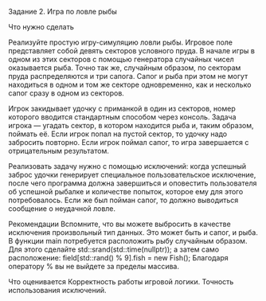 Задание 2. Игра по ловле рыбы

Что нужно сделать

Реализуйте простую игру-симуляцию ловли рыбы. Игровое поле представляет собой девять секторов условного пруда. 
В начале игры в одном из этих секторов с помощью генератора случайных чисел оказывается рыба. 
Точно так же, случайным образом, по секторам пруда распределяются и три сапога. 
Сапог и рыба при этом не могут находиться в одном и том же секторе одновременно, как и несколько сапог сразу в одном из секторов.

Игрок закидывает удочку с приманкой в один из секторов, номер которого вводится стандартным способом через консоль. 
Задача игрока — угадать сектор, в котором находится рыба и, таким образом, поймать её. 
Если игрок попал на пустой сектор, то удочку надо забросить повторно. 
Если игрок поймал сапог, то игра завершается с отрицательным результатом.

Реализовать задачу нужно с помощью исключений: когда успешный заброс удочки генерирует специальное пользовательское исключение, после чего программа должна завершиться 
и оповестить пользователя об успешной рыбалке и количестве попыток, которое ему для этого потребовалось. Если же был пойман сапог, то должно выводиться сообщение о неудачной ловле.


Рекомендации
Вспомните, что вы можете выбросить в качестве исключения произвольный тип данных. Это может быть и сапог, и рыба.
В функции main потребуется расположить рыбу случайным образом. Для этого сделайте std::srand(std::time(nullptr)); 
а затем само расположение: field[std::rand() % 9].fish = new Fish();
Благодаря оператору % вы не выйдете за пределы массива.

Что оценивается
Корректность работы игровой логики. Точность использования исключений.
